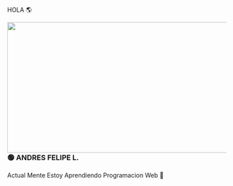  HOLA 🌎 

<img src="https://soyhorizonte.com/wp-content/uploads/2020/10/JS.gif" align="left" height="300" width="750" >

### 🟢 ANDRES FELIPE L.
Actual Mente Estoy Aprendiendo Programacion Web 🚀


